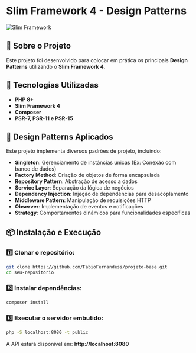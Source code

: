 # Slim Framework 4 - Design Patterns

![Slim Framework](https://www.slimframework.com/assets/images/slim-logo.png)

## 📌 Sobre o Projeto
Este projeto foi desenvolvido para colocar em prática os principais **Design Patterns** utilizando o **Slim Framework 4**.

## 🚀 Tecnologias Utilizadas
- **PHP 8+**
- **Slim Framework 4**
- **Composer**
- **PSR-7, PSR-11 e PSR-15**

## 📖 Design Patterns Aplicados
Este projeto implementa diversos padrões de projeto, incluindo:

- **Singleton**: Gerenciamento de instâncias únicas (Ex: Conexão com banco de dados)
- **Factory Method**: Criação de objetos de forma encapsulada
- **Repository Pattern**: Abstração de acesso a dados
- **Service Layer**: Separação da lógica de negócios
- **Dependency Injection**: Injeção de dependências para desacoplamento
- **Middleware Pattern**: Manipulação de requisições HTTP
- **Observer**: Implementação de eventos e notificações
- **Strategy**: Comportamentos dinâmicos para funcionalidades específicas

## 📦 Instalação e Execução
### 1️⃣ Clonar o repositório:
```bash
git clone https://github.com/FabioFernandess/projeto-base.git
cd seu-repositorio
```
### 2️⃣ Instalar dependências:
```bash
composer install
```
### 3️⃣ Executar o servidor embutido:
```bash
php -S localhost:8080 -t public
```
A API estará disponível em: **http://localhost:8080**

